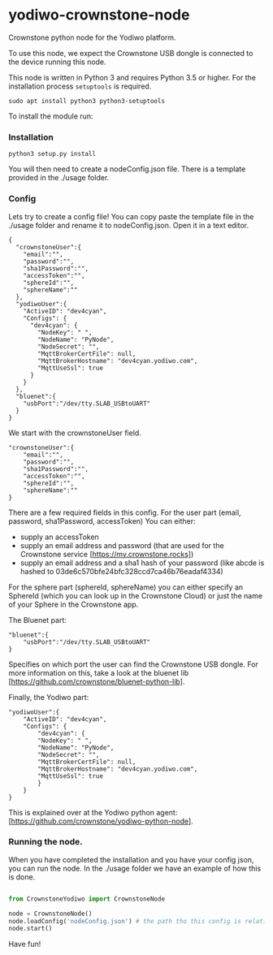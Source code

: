 # yodiwo-crownstone-node
Crownstone python node for the Yodiwo platform. 

To use this node, we expect the Crownstone USB dongle is connected to the device running this node.

This node is written in Python 3 and requires Python 3.5 or higher. For the installation process `setuptools` is required.

```
sudo apt install python3 python3-setuptools
```

To install the module run:

### Installation

```
python3 setup.py install
```

You will then need to create a nodeConfig.json file. There is a template provided in the ./usage folder.

### Config

Lets try to create a config file! You can copy paste the template file in the ./usage folder and rename it to nodeConfig.json. Open it in a text editor.

```
{
  "crownstoneUser":{
    "email":"",
    "password":"",
    "sha1Password":"",
    "accessToken":"",
    "sphereId":"",
    "sphereName":""
  },
  "yodiwoUser":{
    "ActiveID": "dev4cyan",
    "Configs": {
      "dev4cyan": {
        "NodeKey": " ",
        "NodeName": "PyNode",
        "NodeSecret": "",
        "MqttBrokerCertFile": null,
        "MqttBrokerHostname": "dev4cyan.yodiwo.com",
        "MqttUseSsl": true
      }
    }
  },
  "bluenet":{
    "usbPort":"/dev/tty.SLAB_USBtoUART"
  }
}
```

We start with the crownstoneUser field.

```
"crownstoneUser":{
    "email":"",
    "password":"",
    "sha1Password":"",
    "accessToken":"",
    "sphereId":"",
    "sphereName":""
}
```

There are a few required fields in this config. For the user part (email, password, sha1Password, accessToken) You can either:
- supply an accessToken
- supply an email address and password (that are used for the Crownstone service [https://my.crownstone.rocks])
- supply an email address and a sha1 hash of your password (like abcde is hashed to 03de6c570bfe24bfc328ccd7ca46b76eadaf4334)

For the sphere part (sphereId, sphereName) you can either specify an SphereId (which you can look up in the Crownstone Cloud) or just the name of your Sphere in the Crownstone app.

The Bluenet part:

```
"bluenet":{
    "usbPort":"/dev/tty.SLAB_USBtoUART"
}
```

Specifies on which port the user can find the Crownstone USB dongle. For more information on this, take a look at the bluenet lib [https://github.com/crownstone/bluenet-python-lib].

Finally, the Yodiwo part:

```
"yodiwoUser":{
    "ActiveID": "dev4cyan",
    "Configs": {
        "dev4cyan": {
        "NodeKey": " ",
        "NodeName": "PyNode",
        "NodeSecret": "",
        "MqttBrokerCertFile": null,
        "MqttBrokerHostname": "dev4cyan.yodiwo.com",
        "MqttUseSsl": true
        }
    }
}
```

This is explained over at the Yodiwo python agent: [https://github.com/crownstone/yodiwo-python-node].

### Running the node.

When you have completed the installation and you have your config json, you can run the node. In the ./usage folder we have an example of how this is done.

```python

from CrownstoneYodiwo import CrownstoneNode

node = CrownstoneNode()
node.loadConfig('nodeConfig.json') # the path tho this config is relative to file containing this line of code
node.start()

```

Have fun!

